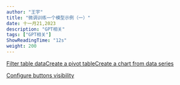 ```yaml
---
author: "王宇"
title: "微调训练一个模型示例（一）"
date: 十一月21,2023
description: "GPT相关"
tags: ["GPT相关"]
ShowReadingTime: "12s"
weight: 200
---
```

[Filter table data](#)[Create a pivot table](#)[Create a chart from data series](#)

[Configure buttons visibility](/users/tfac-settings.action)